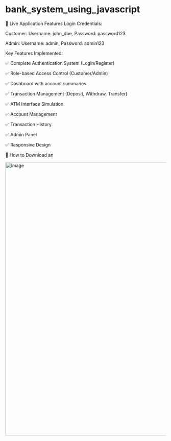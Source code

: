 # bank_system_using_javascript

🎯 Live Application Features
Login Credentials:

Customer: Username: john_doe, Password: password123

Admin: Username: admin, Password: admin123

Key Features Implemented:

✅ Complete Authentication System (Login/Register)

✅ Role-based Access Control (Customer/Admin)

✅ Dashboard with account summaries

✅ Transaction Management (Deposit, Withdraw, Transfer)

✅ ATM Interface Simulation

✅ Account Management

✅ Transaction History

✅ Admin Panel

✅ Responsive Design

📁 How to Download an

<img width="1625" height="857" alt="image" src="https://github.com/user-attachments/assets/a048eb9f-8ff9-42da-ae09-957729adc47f" />

